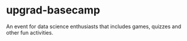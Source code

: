 # upgrad-basecamp
An event for data science enthusiasts that includes games, quizzes and other fun activities.
